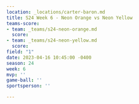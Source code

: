 ```yaml
---
location: _locations/carter-baron.md
title: S24 Week 6 - Neon Orange vs Neon Yellow
teams-score:
- team: _teams/s24-neon-orange.md
  score: 
- team: _teams/s24-neon-yellow.md
  score: 
field: "1"
date: 2023-04-16 10:45:00 -0400
season: 24
week: 6
mvp: ''
game-ball: ''
sportsperson: ''

---
```

